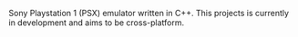 Sony Playstation 1 (PSX) emulator written in C++. This projects is currently in development and aims to be cross-platform.
